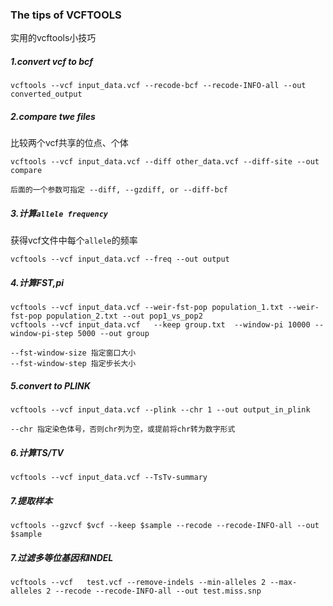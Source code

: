 ### The tips of VCFTOOLS
实用的vcftools小技巧
##### 1.convert vcf to bcf
```
vcftools --vcf input_data.vcf --recode-bcf --recode-INFO-all --out converted_output
```
##### 2.compare twe files
比较两个vcf共享的位点、个体
```
vcftools --vcf input_data.vcf --diff other_data.vcf --diff-site --out compare

后面的一个参数可指定 --diff, --gzdiff, or --diff-bcf
```
##### 3.计算`allele frequency`
获得vcf文件中每个`allele`的频率
```
vcftools --vcf input_data.vcf --freq --out output
```
##### 4.计算FST,pi
```
vcftools --vcf input_data.vcf --weir-fst-pop population_1.txt --weir-fst-pop population_2.txt --out pop1_vs_pop2
vcftools --vcf input_data.vcf   --keep group.txt  --window-pi 10000 --window-pi-step 5000 --out group

--fst-window-size 指定窗口大小
--fst-window-step 指定步长大小
```
##### 5.convert to PLINK
```
vcftools --vcf input_data.vcf --plink --chr 1 --out output_in_plink

--chr 指定染色体号，否则chr列为空，或提前将chr转为数字形式
```
##### 6.计算TS/TV
```
vcftools --vcf input_data.vcf --TsTv-summary 
```
##### 7.提取样本
```
vcftools --gzvcf $vcf --keep $sample --recode --recode-INFO-all --out $sample
```
##### 7.过滤多等位基因和INDEL
```
vcftools --vcf   test.vcf --remove-indels --min-alleles 2 --max-alleles 2 --recode --recode-INFO-all --out test.miss.snp
```
